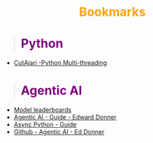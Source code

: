 # <center><b><span style="color:orange">Bookmarks</span></b></center>

> # <b><span style="color:purple">Python</span></b>
* [CutAjari -Python Multi-threading](https://github.com/cutajarj/multithreadinginpython.git)

> # <b><span style="color:purple">Agentic AI</span></b>
* [Model leaderboards](https://www.vellum.ai/llm-leaderboard?utm_source=direct&utm_medium=none)
* [Agentic AI - Guide - Edward Donner](https://edwarddonner.com/2025/04/21/the-complete-agentic-ai-engineering-course/)
* [Async Python - Guide](https://chatgpt.com/share/680648b1-b0a0-8012-8449-4f90b540886c)
* [Github - Agentic AI - Ed Donner](https://github.com/ed-donner/agents)
